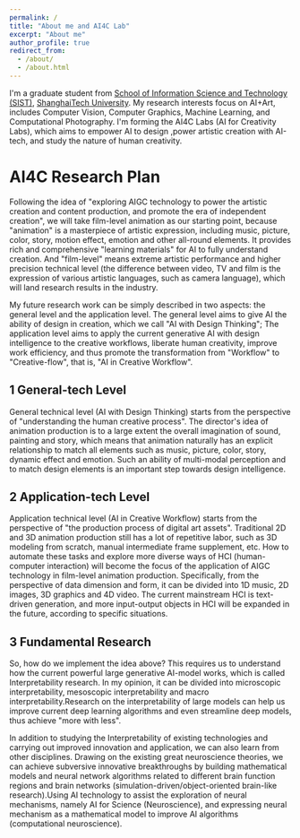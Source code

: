 ```yaml
---
permalink: /
title: "About me and AI4C Lab"
excerpt: "About me"
author_profile: true
redirect_from: 
  - /about/
  - /about.html
---
```


I'm a graduate student from [School of Information Science and Technology (SIST)](https://sist.shanghaitech.edu.cn/), [ShanghaiTech University](https://www.shanghaitech.edu.cn/). My research interests focus on AI+Art, includes Computer Vision, Computer Graphics, Machine Learning, and Computational Photography. I'm forming the AI4C Labs (AI for Creativity Labs), which aims to empower AI to design ,power artistic creation with AI-tech, and study the nature of human creativity.

AI4C Research Plan
======
Following the idea of "exploring AIGC technology to power the artistic creation and content production, and promote the era of independent creation", we will take film-level animation as our starting point, because "animation" is a masterpiece of artistic expression, including music, picture, color, story, motion effect, emotion and other all-round elements. It provides rich and comprehensive "learning materials" for AI to fully understand creation. And "film-level" means extreme artistic performance and higher precision technical level (the difference between video, TV and film is the expression of various artistic languages, such as camera language), which will land research results in the industry.

My future research work can be simply described in two aspects: the general level and the application level. The general level aims to give AI the ability of design in creation, which we call "AI with Design Thinking"; The application  level aims to apply the current generative AI with design intelligence to the creative workflows, liberate human creativity, improve work efficiency, and thus promote the transformation from "Workflow" to "Creative-flow", that is, "AI in Creative Workflow".

1 General-tech Level
------
General technical level (AI with Design Thinking) starts from the perspective of "understanding the human creative process". The director's idea of animation production is to a large extent the overall imagination of sound, painting and story, which means that animation naturally has an explicit relationship to match all elements such as music, picture, color, story, dynamic effect and emotion. Such an ability of multi-modal perception and to match design elements is an important step towards design intelligence.

2 Application-tech Level
------
Application technical level (AI in Creative Workflow) starts from the perspective of "the production process of digital art assets". Traditional 2D and 3D animation production still has a lot of repetitive labor, such as 3D modeling from scratch, manual intermediate frame supplement, etc. How to automate these tasks and explore more diverse ways of HCI (human-computer interaction) will become the focus of the application of AIGC technology in film-level animation production. Specifically, from the perspective of data dimension and form, it can be divided into 1D music, 2D images, 3D graphics and 4D video. The current mainstream HCI is text-driven generation, and more input-output objects in HCI will be expanded in the future, according to specific situations.

3 Fundamental Research
------
So, how do we implement the idea above? This requires us to understand how the current powerful large generative AI-model works, which is called Interpretability research. In my opinion, it can be divided into microscopic interpretability, mesoscopic interpretability and macro interpretability.Research on the interpretability of large models can help us improve current deep learning algorithms and even streamline deep models, thus achieve "more with less".

In addition to studying the Interpretability of existing technologies and carrying out improved innovation and application, we can also learn from other disciplines. Drawing on the existing great neuroscience theories, we can achieve subversive innovative breakthroughs by building mathematical models and neural network algorithms related to different brain function regions and brain networks (simulation-driven/object-oriented brain-like research).Using AI technology to assist the exploration of neural mechanisms, namely AI for Science (Neuroscience), and expressing neural mechanism as a mathematical model to improve AI algorithms (computational neuroscience).


<!--This is the front page of a website that is powered by the [academicpages template](https://github.com/academicpages/academicpages.github.io) and hosted on GitHub pages. [GitHub pages](https://pages.github.com) is a free service in which websites are built and hosted from code and data stored in a GitHub repository, automatically updating when a new commit is made to the respository. This template was forked from the [Minimal Mistakes Jekyll Theme](https://mmistakes.github.io/minimal-mistakes/) created by Michael Rose, and then extended to support the kinds of content that academics have: publications, talks, teaching, a portfolio, blog posts, and a dynamically-generated CV. You can fork [this repository](https://github.com/academicpages/academicpages.github.io) right now, modify the configuration and markdown files, add your own PDFs and other content, and have your own site for free, with no ads! An older version of this template powers my own personal website at [stuartgeiger.com](http://stuartgeiger.com), which uses [this Github repository](https://github.com/staeiou/staeiou.github.io).

Research interests
======
Like many other Jekyll-based GitHub Pages templates, academicpages makes you separate the website's content from its form. The content & metadata of your website are in structured markdown files, while various other files constitute the theme, specifying how to transform that content & metadata into HTML pages. You keep these various markdown (.md), YAML (.yml), HTML, and CSS files in a public GitHub repository. Each time you commit and push an update to the repository, the [GitHub pages](https://pages.github.com/) service creates static HTML pages based on these files, which are hosted on GitHub's servers free of charge.

Many of the features of dynamic content management systems (like Wordpress) can be achieved in this fashion, using a fraction of the computational resources and with far less vulnerability to hacking and DDoSing. You can also modify the theme to your heart's content without touching the content of your site. If you get to a point where you've broken something in Jekyll/HTML/CSS beyond repair, your markdown files describing your talks, publications, etc. are safe. You can rollback the changes or even delete the repository and start over -- just be sure to save the markdown files! Finally, you can also write scripts that process the structured data on the site, such as [this one](https://github.com/academicpages/academicpages.github.io/blob/master/talkmap.ipynb) that analyzes metadata in pages about talks to display [a map of every location you've given a talk](https://academicpages.github.io/talkmap.html).

Getting started
======
1. Register a GitHub account if you don't have one and confirm your e-mail (required!)
1. Fork [this repository](https://github.com/academicpages/academicpages.github.io) by clicking the "fork" button in the top right. 
1. Go to the repository's settings (rightmost item in the tabs that start with "Code", should be below "Unwatch"). Rename the repository "[your GitHub username].github.io", which will also be your website's URL.
1. Set site-wide configuration and create content & metadata (see below -- also see [this set of diffs](http://archive.is/3TPas) showing what files were changed to set up [an example site](https://getorg-testacct.github.io) for a user with the username "getorg-testacct")
1. Upload any files (like PDFs, .zip files, etc.) to the files/ directory. They will appear at https://[your GitHub username].github.io/files/example.pdf.  
1. Check status by going to the repository settings, in the "GitHub pages" section

Site-wide configuration
------
The main configuration file for the site is in the base directory in [_config.yml](https://github.com/academicpages/academicpages.github.io/blob/master/_config.yml), which defines the content in the sidebars and other site-wide features. You will need to replace the default variables with ones about yourself and your site's github repository. The configuration file for the top menu is in [_data/navigation.yml](https://github.com/academicpages/academicpages.github.io/blob/master/_data/navigation.yml). For example, if you don't have a portfolio or blog posts, you can remove those items from that navigation.yml file to remove them from the header. 

Create content & metadata
------
For site content, there is one markdown file for each type of content, which are stored in directories like _publications, _talks, _posts, _teaching, or _pages. For example, each talk is a markdown file in the [_talks directory](https://github.com/academicpages/academicpages.github.io/tree/master/_talks). At the top of each markdown file is structured data in YAML about the talk, which the theme will parse to do lots of cool stuff. The same structured data about a talk is used to generate the list of talks on the [Talks page](https://academicpages.github.io/talks), each [individual page](https://academicpages.github.io/talks/2012-03-01-talk-1) for specific talks, the talks section for the [CV page](https://academicpages.github.io/cv), and the [map of places you've given a talk](https://academicpages.github.io/talkmap.html) (if you run this [python file](https://github.com/academicpages/academicpages.github.io/blob/master/talkmap.py) or [Jupyter notebook](https://github.com/academicpages/academicpages.github.io/blob/master/talkmap.ipynb), which creates the HTML for the map based on the contents of the _talks directory).

**Markdown generator**

I have also created [a set of Jupyter notebooks](https://github.com/academicpages/academicpages.github.io/tree/master/markdown_generator
) that converts a CSV containing structured data about talks or presentations into individual markdown files that will be properly formatted for the academicpages template. The sample CSVs in that directory are the ones I used to create my own personal website at stuartgeiger.com. My usual workflow is that I keep a spreadsheet of my publications and talks, then run the code in these notebooks to generate the markdown files, then commit and push them to the GitHub repository.

How to edit your site's GitHub repository
------
Many people use a git client to create files on their local computer and then push them to GitHub's servers. If you are not familiar with git, you can directly edit these configuration and markdown files directly in the github.com interface. Navigate to a file (like [this one](https://github.com/academicpages/academicpages.github.io/blob/master/_talks/2012-03-01-talk-1.md) and click the pencil icon in the top right of the content preview (to the right of the "Raw | Blame | History" buttons). You can delete a file by clicking the trashcan icon to the right of the pencil icon. You can also create new files or upload files by navigating to a directory and clicking the "Create new file" or "Upload files" buttons. 

Example: editing a markdown file for a talk
![Editing a markdown file for a talk](/images/editing-talk.png)

For more info
------
More info about configuring academicpages can be found in [the guide](https://academicpages.github.io/markdown/). The [guides for the Minimal Mistakes theme](https://mmistakes.github.io/minimal-mistakes/docs/configuration/) (which this theme was forked from) might also be helpful.-->
